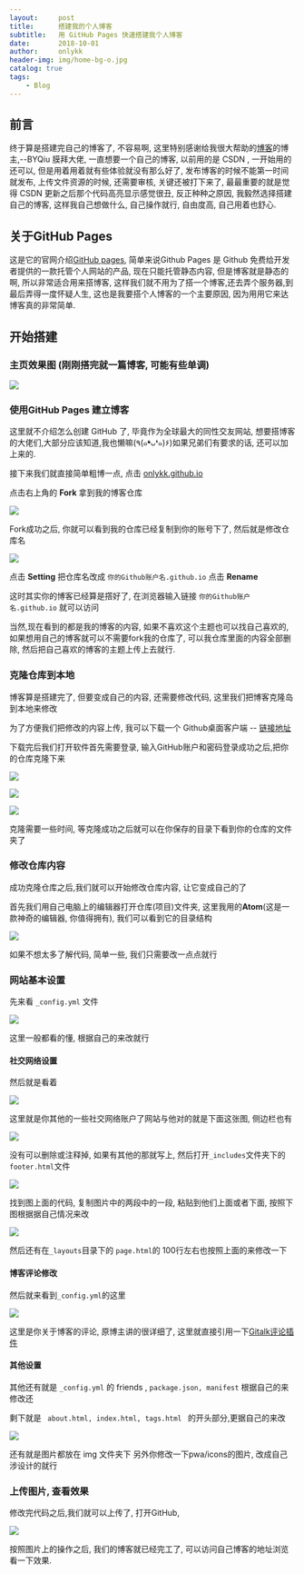 ```yaml
---
layout:     post
title:      搭建我的个人博客
subtitle:   用 GitHub Pages 快速搭建我个人博客
date:       2018-10-01
author:     onlykk
header-img: img/home-bg-o.jpg
catalog: true
tags:
    - Blog
---
```


## 前言

终于算是搭建完自己的博客了, 不容易啊, 这里特别感谢给我很大帮助的[博客](https://www.jianshu.com/p/e68fba58f75c)的博主,--BYQiu 膜拜大佬, 一直想要一个自己的博客, 以前用的是 CSDN , 一开始用的还可以, 但是用着用着就有些体验就没有那么好了, 发布博客的时候不能第一时间就发布, 上传文件资源的时候, 还需要审核, 关键还被打下来了, 最最重要的就是觉得 CSDN 更新之后那个代码高亮显示感觉很丑, 反正种种之原因, 我毅然选择搭建自己的博客, 这样我自己想做什么, 自己操作就行, 自由度高, 自己用着也舒心.

## 关于GitHub Pages

这是它的官网介绍[GitHub pages](https://pages.github.com), 简单来说Github Pages 是 Github 免费给开发者提供的一款托管个人网站的产品, 现在只能托管静态内容, 但是博客就是静态的啊, 所以非常适合用来搭博客, 这样我们就不用为了搭一个博客,还去弄个服务器,到最后弄得一度怀疑人生, 这也是我要搭个人博客的一个主要原因, 因为用用它来达博客真的非常简单.

## 开始搭建

### 主页效果图 (刚刚搭完就一篇博客, 可能有些单调)

![](http://bolg-images.oss-cn-shenzhen.aliyuncs.com/18-10-3/14214020.jpg)

### 使用GitHub Pages 建立博客

这里就不介绍怎么创建 GitHub 了, 毕竟作为全球最大的同性交友网站, 想要搭博客的大佬们,大部分应该知道,我也懒嘛(٩(๑❛ᴗ❛๑)۶)如果兄弟们有要求的话, 还可以加上来的.

接下来我们就直接简单粗博一点, 点击 [onlykk.github.io](https://github.com/onlykk/onlykk.github.io)

点击右上角的 **Fork** 拿到我的博客仓库

![](http://bolg-images.oss-cn-shenzhen.aliyuncs.com/18-10-3/61041302.jpg)

Fork成功之后, 你就可以看到我的仓库已经复制到你的账号下了, 然后就是修改仓库名

![](http://bolg-images.oss-cn-shenzhen.aliyuncs.com/18-10-3/37709738.jpg)

点击 **Setting** 把仓库名改成 <code>你的Github账户名.github.io</code> 点击 **Rename**

这时其实你的博客已经算是撘好了, 在浏览器输入链接 <code>你的Github账户名.github.io</code> 就可以访问

当然,现在看到的都是我的博客的内容, 如果不喜欢这个主题也可以找自己喜欢的, 如果想用自己的博客就可以不需要fork我的仓库了, 可以我仓库里面的内容全部删除, 然后把自己喜欢的博客的主题上传上去就行.

### 克隆仓库到本地

博客算是搭建完了, 但要变成自己的内容, 还需要修改代码, 这里我们把博客克隆岛到本地来修改

为了方便我们把修改的内容上传, 我可以下载一个 Github桌面客户端 -- [链接地址](https://desktop.github.com/)

下载完后我们打开软件首先需要登录, 输入GitHub账户和密码登录成功之后,把你的仓库克隆下来

![](http://bolg-images.oss-cn-shenzhen.aliyuncs.com/18-10-4/15607742.jpg)

![](http://bolg-images.oss-cn-shenzhen.aliyuncs.com/18-10-4/84197339.jpg)

![](http://bolg-images.oss-cn-shenzhen.aliyuncs.com/18-10-4/94738241.jpg)

克隆需要一些时间, 等克隆成功之后就可以在你保存的目录下看到你的仓库的文件夹了

### 修改仓库内容

成功克隆仓库之后,我们就可以开始修改仓库内容, 让它变成自己的了

首先我们用自己电脑上的编辑器打开仓库(项目)文件夹, 这里我用的**Atom**(这是一款神奇的编辑器, 你值得拥有), 我们可以看到它的目录结构

![](http://bolg-images.oss-cn-shenzhen.aliyuncs.com/18-10-4/26815820.jpg)

如果不想太多了解代码, 简单一些, 我们只需要改一点点就行

### 网站基本设置

先来看 <code>_config.yml</code> 文件

![](http://bolg-images.oss-cn-shenzhen.aliyuncs.com/18-10-4/912075.jpg)

这里一般都看的懂, 根据自己的来改就行

#### 社交网络设置

然后就是看着

![](http://bolg-images.oss-cn-shenzhen.aliyuncs.com/18-10-4/13070027.jpg)

这里就是你其他的一些社交网络账户了网站与他对的就是下面这张图, 侧边栏也有

![](http://bolg-images.oss-cn-shenzhen.aliyuncs.com/18-10-4/98990214.jpg)

没有可以删除或注释掉, 如果有其他的那就写上, 然后打开<code>_includes</code>文件夹下的<code>footer.html</code>文件

![](http://bolg-images.oss-cn-shenzhen.aliyuncs.com/18-10-4/55456627.jpg)

找到图上面的代码, 复制图片中的两段中的一段, 粘贴到他们上面或者下面, 按照下图根据据自己情况来改

![](http://bolg-images.oss-cn-shenzhen.aliyuncs.com/18-10-4/10721946.jpg)

然后还有在<code>_layouts</code>目录下的 <code>page.html</code>的 100行左右也按照上面的来修改一下

####  博客评论修改

然后就来看到<code>_config.yml</code>的这里

![](http://bolg-images.oss-cn-shenzhen.aliyuncs.com/18-10-4/61991080.jpg)

这里是你关于博客的评论, 原博主讲的很详细了, 这里就直接引用一下[Gitalk评论插件](http://qiubaiying.top/2017/12/19/%E4%B8%BA%E5%8D%9A%E5%AE%A2%E6%B7%BB%E5%8A%A0-Gitalk-%E8%AF%84%E8%AE%BA%E6%8F%92%E4%BB%B6/)

#### 其他设置

其他还有就是 <code>_config.yml</code> 的 friends , <code>package.json, manifest</code> 根据自己的来修改还

剩下就是 <code> about.html, index.html, tags.html </code> 的开头部分,更据自己的来改

![](http://bolg-images.oss-cn-shenzhen.aliyuncs.com/18-10-4/56618806.jpg)

还有就是图片都放在 img 文件夹下 另外你修改一下pwa/icons的图片, 改成自己涉设计的就行

### 上传图片, 查看效果

修改完代码之后,我们就可以上传了, 打开GitHub,

![](http://bolg-images.oss-cn-shenzhen.aliyuncs.com/18-10-4/16718050.jpg)

按照图片上的操作之后, 我们的博客就已经完工了, 可以访问自己博客的地址浏览看一下效果.
